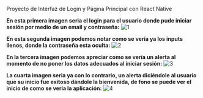 Proyecto de Interfaz de Login y Página Principal con React Native

**En esta primera imagen seria el login para el usuario donde pude iniciar sesión por medio de un email y contraseña:**
![1](https://github.com/elj4so/proyecto-react-native/assets/136364881/fee64e7b-e7b6-4593-99ca-d3cd4a587291)

**En esta segunda imagen podemos notar como se vería ya los inputs llenos, donde la contraseña esta oculta:**
![2](https://github.com/elj4so/proyecto-react-native/assets/136364881/43c0afae-d612-4dca-8921-e955e3d6872e)

**En la tercera imagen podemos apreciar como se vería un alerta al momento de no poner los datos adecuados al iniciar sesión:**
![3](https://github.com/elj4so/proyecto-react-native/assets/136364881/17d06adc-0c0b-485d-85df-2ca200d86e66)

**La cuarta imagen seria ya con lo contrario, un alerta diciéndole al usuario que su inicio fue exitoso dándole la bienvenida, de fono se puede ver el inicio de como se vería la aplicación:**
![4](https://github.com/elj4so/proyecto-react-native/assets/136364881/21b222c9-9d61-4a40-aa79-fdfb90ad130f)
